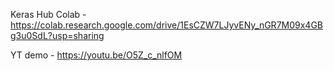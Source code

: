 Keras Hub Colab - https://colab.research.google.com/drive/1EsCZW7LJyvENy_nGR7M09x4GBg3u0SdL?usp=sharing

YT demo - https://youtu.be/O5Z_c_nlfOM
